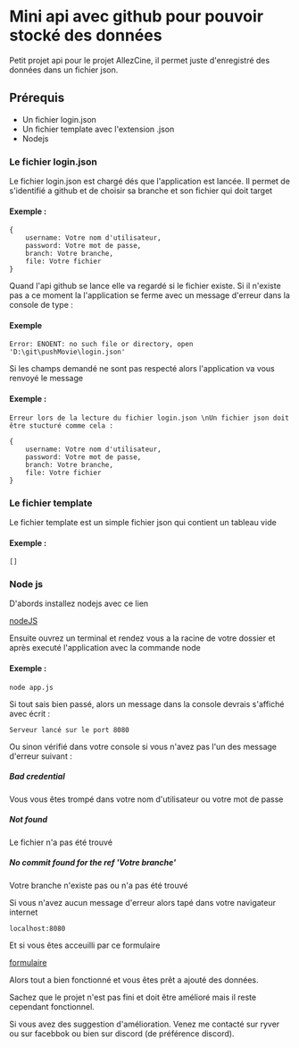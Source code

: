 # Mini api avec github pour pouvoir stocké des données

Petit projet api pour le projet AllezCine, il permet juste d'enregistré des données dans un fichier json.

## Prérequis

- Un fichier login.json
- Un fichier template avec l'extension .json
- Nodejs

### Le fichier login.json

Le fichier login.json est chargé dés que l'application est lancée. Il permet de s'identifié a github et de choisir sa branche et son fichier qui doit target

#### Exemple :

```
{
    username: Votre nom d'utilisateur,
    password: Votre mot de passe,
    branch: Votre branche,
    file: Votre fichier
}
```

Quand l'api github se lance elle va regardé si le fichier existe. Si il n'existe pas a ce moment la
l'application se ferme avec un message d'erreur dans la console de type :

#### Exemple

```
Error: ENOENT: no such file or directory, open 'D:\git\pushMovie\login.json'
```

Si les champs demandé ne sont pas respecté alors l'application va vous 
renvoyé le message

#### Exemple : 

```
Erreur lors de la lecture du fichier login.json \nUn fichier json doit être stucturé comme cela : 

{
    username: Votre nom d'utilisateur,
    password: Votre mot de passe,
    branch: Votre branche,
    file: Votre fichier
}
```

### Le fichier template

Le fichier template est un simple fichier json qui contient un tableau vide

#### Exemple : 

```
[]
```

### Node js

D'abords installez nodejs avec ce lien

[nodeJS](https://nodejs.org/fr/)


Ensuite ouvrez un terminal et rendez vous a la racine de votre dossier et après executé l'application avec la commande node

#### Exemple : 

```
node app.js
```

Si tout sais bien passé, alors un message dans la console devrais s'affiché avec écrit : 

```
Serveur lancé sur le port 8080
```

Ou sinon vérifié dans votre console si vous n'avez pas l'un des message d'erreur suivant : 

##### Bad credential

Vous vous êtes trompé dans votre nom d'utilisateur ou votre mot de passe

##### Not found

Le fichier n'a pas été trouvé

##### No commit found for the ref 'Votre branche'

Votre branche n'existe pas ou n'a pas été trouvé

Si vous n'avez aucun message d'erreur alors tapé dans votre navigateur internet

```
localhost:8080
```

Et si vous êtes acceuilli par ce formulaire

[formulaire](assets/image/formImage.png)

Alors tout a bien fonctionné et vous êtes prêt a ajouté des données.

Sachez que le projet n'est pas fini et doit être amélioré mais il reste cependant fonctionnel.

Si vous avez des suggestion d'amélioration. Venez me contacté sur ryver ou sur facebbok ou bien sur discord (de préférence discord).